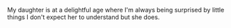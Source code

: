 My daughter is at a delightful age where I'm always being surprised by little things I don't expect her to understand but she does.

